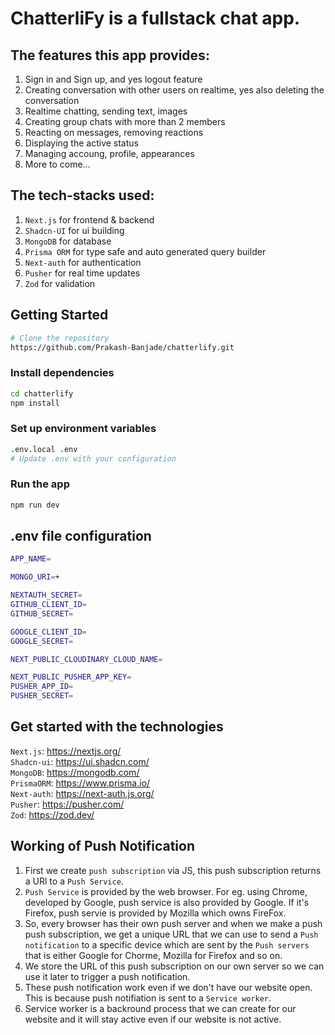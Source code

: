# ChatterliFy is a fullstack chat app. 

## The features this app provides:

1. Sign in and Sign up, and yes logout feature
2. Creating conversation with other users on realtime, yes also deleting the conversation
3. Realtime chatting, sending text, images
4. Creating group chats with more than 2 members
5. Reacting on messages, removing reactions
6. Displaying the active status
7. Managing accoung, profile, appearances
8. More to come...  


## The tech-stacks used:

1. `Next.js` for frontend & backend
2. `Shadcn-UI` for ui building
3. `MongoDB` for database
4. `Prisma ORM` for type safe and auto generated query builder
5. `Next-auth` for authentication
6. `Pusher` for real time updates
7. `Zod` for validation  



## Getting Started

```bash
# Clone the repository
https://github.com/Prakash-Banjade/chatterlify.git
```

### Install dependencies
```bash
cd chatterlify
npm install
```

### Set up environment variables
```bash
.env.local .env
# Update .env with your configuration
```

### Run the app
```bash
npm run dev
```

## .env file configuration

```bash
APP_NAME=

MONGO_URI=+

NEXTAUTH_SECRET=
GITHUB_CLIENT_ID=
GITHUB_SECRET=

GOOGLE_CLIENT_ID=
GOOGLE_SECRET=

NEXT_PUBLIC_CLOUDINARY_CLOUD_NAME=

NEXT_PUBLIC_PUSHER_APP_KEY=
PUSHER_APP_ID=
PUSHER_SECRET=
```  


## Get started with the technologies

`Next.js`: https://nextjs.org/  
`Shadcn-ui`: https://ui.shadcn.com/  
`MongoDB`: https://mongodb.com/  
`PrismaORM`: https://www.prisma.io/  
`Next-auth`: https://next-auth.js.org/  
`Pusher`: https://pusher.com/  
`Zod`: https://zod.dev/  


## Working of Push Notification

1. First we create `push subscription` via JS, this push subscription returns a URl to a `Push Service`.
2. `Push Service` is provided by the web browser. For eg. using Chrome, developed by Google, push service is also provided by Google. If it's Firefox, push servie is provided by Mozilla which owns FireFox.
3. So, every browser has their own push server and when we make a push push subscription, we get a unique URL that we can use to send a `Push notification` to a specific device which are sent by the `Push servers` that is either Google for Chorme, Mozilla for Firefox and so on.
4. We store the URL of this push subscription on our own server so we can use it later to trigger a push notification.
5. These push notification work even if we don't have our website open. This is because push notifiation is sent to a `Service worker`. 
6. Service worker is a backround process that we can create for our website and it will stay active even if our website is not active.